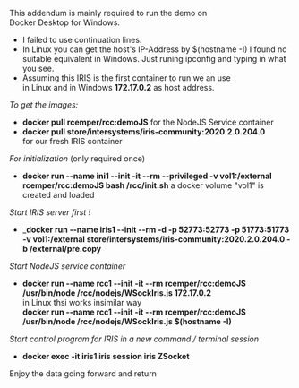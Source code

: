 This addendum is mainly required to run the demo on  
Docker Desktop for Windows. 
- I failed to use continuation lines.
- In Linux you can get the host's IP-Address by $(hostname -I)
  I found no suitable equivalent in Windows. 
  Just runing ipconfig and typing in what you see.  
- Assuming this IRIS is the first container to run we an use  
  in Linux and in Windows __172.17.0.2__ as host address.

_To get the images:_
- __docker pull rcemper/rcc:demoJS__
  for the NodeJS Service container
- __docker pull store/intersystems/iris-community:2020.2.0.204.0__  
  for our fresh IRIS container
 
_For initialization_ (only required once)
- __docker run --name ini1 --init -it --rm --privileged -v vol1:/external rcemper/rcc:demoJS bash /rcc/init.sh__
  a docker volume "vol1" is created and loaded

_Start IRIS server first !_
- ___docker run --name iris1 --init --rm -d -p 52773:52773 -p 51773:51773 -v vol1:/external store/intersystems/iris-community:2020.2.0.204.0 -b /external/pre.copy__
  
_Start NodeJS service container_
- __docker run --name rcc1 --init -it --rm rcemper/rcc:demoJS /usr/bin/node /rcc/nodejs/WSockIris.js 172.17.0.2__  
in Linux thsi works insimilar way    
 __docker run --name rcc1 --init -it --rm rcemper/rcc:demoJS /usr/bin/node /rcc/nodejs/WSockIris.js $(hostname -I)__

_Start control program for IRIS in a new command / terminal session_  
- __docker exec -it iris1 iris session iris ZSocket__

Enjoy the data going forward and return

